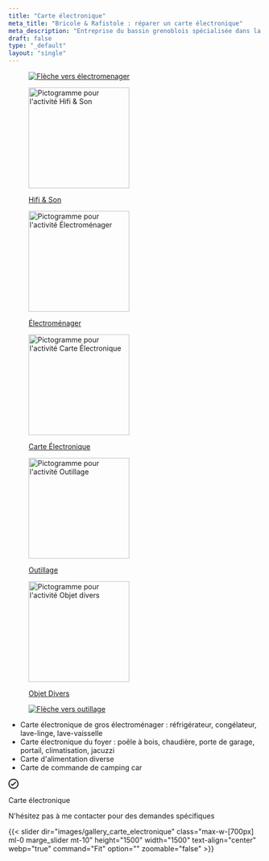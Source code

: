 ```yaml
---
title: "Carte électronique"
meta_title: "Bricole & Rafistole : réparer un carte électronique"
meta_description: "Entreprise du bassin grenoblois spécialisée dans la réparation de carte électronique."
draft: false
type: "_default"
layout: "single"
---
```


<div class="container_picto">
    <a href="../electromenager" class="tertiaire">
        <figure>
            <image src="../../picto/fleche_gauche.svg" alt="Flèche vers électromenager" class="pictos">
        </figure>
    </a>
    <a href="../hifi_son"  class="secondaire">
        <figure>
            <image src="../../picto/picto_hifi_son.svg" alt="Pictogramme pour l'activité Hifi & Son" width="200" height="200" class="pictos">
            <figcaption>
                <p class="legende">Hifi & Son</p>
            </figcaption>
        </figure>
    </a>
    <a href="../electromenager" class="secondaire">
        <figure>
            <image src="../../picto/picto_electromenager.svg" alt="Pictogramme pour l'activité Électroménager" width="200" height="200" class="pictos">
            <figcaption>
                <p class="legende">Électroménager</p>
            </figcaption>
        </figure>
    </a>
    <a href="../carte_electronique" class="">
        <figure>
            <image src="../../picto/picto_carte_electronique.svg" alt="Pictogramme pour l'activité Carte Électronique" width="200" height="200" class="pictos">
            <figcaption>
                <p class="legende principale secondaire">Carte Électronique</p>
            </figcaption>
        </figure>
    </a>
    <a href="../outillage" class="secondaire">
        <figure>
            <image src="../../picto/picto_outillage.svg" alt="Pictogramme pour l'activité Outillage" width="200" height="200" class="pictos">
            <figcaption>
                <p class="legende">Outillage</p>
            </figcaption>
        </figure>
    </a>
    <a href="../objet_divers" class="secondaire">
        <figure>
            <image src="../../picto/picto_objet_divers.svg" alt="Pictogramme pour l'activité Objet divers" width="200" height="200" class="pictos">
            <figcaption>
                <p class="legende">Objet Divers</p>
            </figcaption>
        </figure>
    </a>
    <a href="../outillage" class="tertiaire">
        <figure>
            <image src="../../picto/fleche_droite.svg" alt="Flèche vers outillage" class="pictos">
        </figure>
    </a>
</div>

- Carte électronique de gros électroménager : réfrigérateur, congélateur, lave-linge, lave-vaisselle
- Carte électronique du foyer : poêle à bois, chaudière, porte de garage, portail, climatisation, jacuzzi
- Carte d'alimentation diverse
- Carte de commande de camping car

<div class="notice tip mt-10 mb-10">
  <div class="notice-head">
      <svg
        width="20"
        height="20"
        viewBox="0 0 24 24"
        fill="none"
        xmlns="http://www.w3.org/2000/svg">
        <path
          fillRule="evenodd"
          clipRule="evenodd"
          d="M12 0C18.6274 0 24 5.37258 24 12C24 18.6274 18.6274 24 12 24C5.37258 24 0 18.6274 0 12C0 5.37258 5.37258 0 12 0ZM12 2.4C6.69807 2.4 2.4 6.69807 2.4 12C2.4 17.3019 6.69807 21.6 12 21.6C17.3019 21.6 21.6 17.3019 21.6 12C21.6 6.69807 17.3019 2.4 12 2.4ZM15.9515 7.55147L9.6 13.9029L8.04853 12.3515C7.5799 11.8828 6.8201 11.8828 6.35147 12.3515C5.88284 12.8201 5.88284 13.5799 6.35147 14.0485L8.75147 16.4485C9.2201 16.9172 9.9799 16.9172 10.4485 16.4485L17.6485 9.24853C18.1172 8.7799 18.1172 8.0201 17.6485 7.55147C17.1799 7.08284 16.4201 7.08284 15.9515 7.55147Z"
          fill="currentColor" />
      </svg>
    <p>Carte électronique</p>
  </div>
  <div class="notice-body"><p>N'hésitez pas à me contacter pour des demandes spécifiques</p></div>
</div>

{{< slider dir="images/gallery_carte_electronique" class="max-w-[700px] ml-0 marge_slider mt-10" height="1500" width="1500" text-align="center" webp="true" command="Fit" option="" zoomable="false" >}}